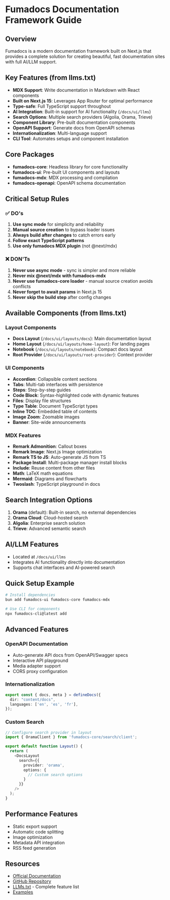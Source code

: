 # Fumadocs Documentation Framework Guide

## Overview
Fumadocs is a modern documentation framework built on Next.js that provides a complete solution for creating beautiful, fast documentation sites with full AI/LLM support.

## Key Features (from llms.txt)
- **MDX Support**: Write documentation in Markdown with React components
- **Built on Next.js 15**: Leverages App Router for optimal performance
- **Type-safe**: Full TypeScript support throughout
- **AI Integration**: Built-in support for AI functionality (`/docs/ui/llms`)
- **Search Options**: Multiple search providers (Algolia, Orama, Trieve)
- **Component Library**: Pre-built documentation components
- **OpenAPI Support**: Generate docs from OpenAPI schemas
- **Internationalization**: Multi-language support
- **CLI Tool**: Automates setups and component installation

## Core Packages
- **fumadocs-core**: Headless library for core functionality
- **fumadocs-ui**: Pre-built UI components and layouts
- **fumadocs-mdx**: MDX processing and compilation
- **fumadocs-openapi**: OpenAPI schema documentation

## Critical Setup Rules

### ✅ DO's
1. **Use sync mode** for simplicity and reliability
2. **Manual source creation** to bypass loader issues
3. **Always build after changes** to catch errors early
4. **Follow exact TypeScript patterns**
5. **Use only fumadocs MDX plugin** (not @next/mdx)

### ❌ DON'Ts
1. **Never use async mode** - sync is simpler and more reliable
2. **Never mix @next/mdx with fumadocs-mdx**
3. **Never use fumadocs-core loader** - manual source creation avoids conflicts
4. **Never forget to await params** in Next.js 15
5. **Never skip the build step** after config changes

## Available Components (from llms.txt)

### Layout Components
- **Docs Layout** (`/docs/ui/layouts/docs`): Main documentation layout
- **Home Layout** (`/docs/ui/layouts/home-layout`): For landing pages
- **Notebook** (`/docs/ui/layouts/notebook`): Compact docs layout
- **Root Provider** (`/docs/ui/layouts/root-provider`): Context provider

### UI Components
- **Accordion**: Collapsible content sections
- **Tabs**: Multi-tab interfaces with persistence
- **Steps**: Step-by-step guides
- **Code Block**: Syntax-highlighted code with dynamic features
- **Files**: Display file structures
- **Type Table**: Document TypeScript types
- **Inline TOC**: Embedded table of contents
- **Image Zoom**: Zoomable images
- **Banner**: Site-wide announcements

### MDX Features
- **Remark Admonition**: Callout boxes
- **Remark Image**: Next.js Image optimization
- **Remark TS to JS**: Auto-generate JS from TS
- **Package Install**: Multi-package manager install blocks
- **Include**: Reuse content from other files
- **Math**: LaTeX math equations
- **Mermaid**: Diagrams and flowcharts
- **Twoslash**: TypeScript playground in docs

## Search Integration Options
1. **Orama** (default): Built-in search, no external dependencies
2. **Orama Cloud**: Cloud-hosted search
3. **Algolia**: Enterprise search solution
4. **Trieve**: Advanced semantic search

## AI/LLM Features
- Located at `/docs/ui/llms`
- Integrates AI functionality directly into documentation
- Supports chat interfaces and AI-powered search

## Quick Setup Example

```bash
# Install dependencies
bun add fumadocs-ui fumadocs-core fumadocs-mdx

# Use CLI for components
npx fumadocs-cli@latest add
```

## Advanced Features

### OpenAPI Documentation
- Auto-generate API docs from OpenAPI/Swagger specs
- Interactive API playground
- Media adapter support
- CORS proxy configuration

### Internationalization
```typescript
export const { docs, meta } = defineDocs({
  dir: "content/docs",
  languages: ['en', 'es', 'fr'],
});
```

### Custom Search
```typescript
// Configure search provider in layout
import { OramaClient } from 'fumadocs-core/search/client';

export default function Layout() {
  return (
    <DocsLayout
      search={{
        provider: 'orama',
        options: {
          // Custom search options
        }
      }}
    />
  );
}
```

## Performance Features
- Static export support
- Automatic code splitting
- Image optimization
- Metadata API integration
- RSS feed generation

## Resources
- [Official Documentation](https://fumadocs.vercel.app)
- [GitHub Repository](https://github.com/fuma-nama/fumadocs)
- [LLMs.txt](https://fumadocs.dev/llms.txt) - Complete feature list
- [Examples](https://github.com/fuma-nama/fumadocs/tree/main/examples)